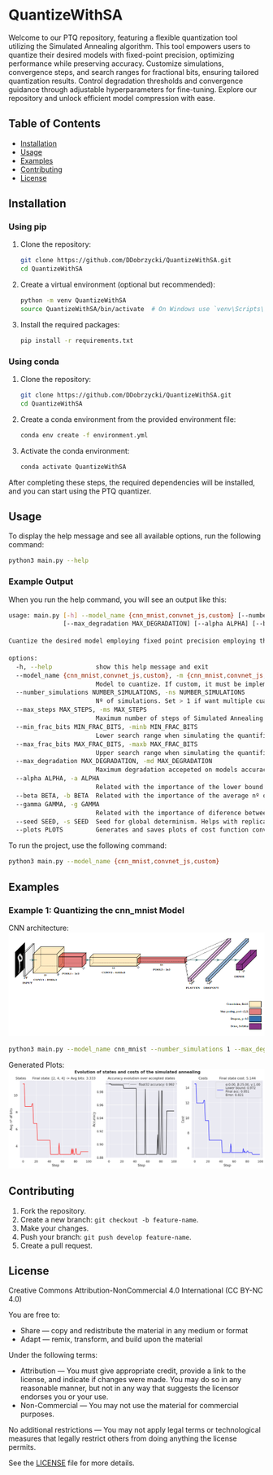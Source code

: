 
# QuantizeWithSA

Welcome to our PTQ repository, featuring a flexible quantization tool utilizing the Simulated Annealing algorithm. This tool empowers users to quantize their desired models with fixed-point precision, optimizing performance while preserving accuracy. Customize simulations, convergence steps, and search ranges for fractional bits, ensuring tailored quantization results. Control degradation thresholds and convergence guidance through adjustable hyperparameters for fine-tuning. Explore our repository and unlock efficient model compression with ease.

## Table of Contents

- [Installation](#installation)
- [Usage](#usage)
- [Examples](#examples)
- [Contributing](#contributing)
- [License](#license)

## Installation

### Using pip

1. Clone the repository:
    ```sh
    git clone https://github.com/DDobrzycki/QuantizeWithSA.git
    cd QuantizeWithSA
    ```

2. Create a virtual environment (optional but recommended):
    ```sh
    python -m venv QuantizeWithSA
    source QuantizeWithSA/bin/activate  # On Windows use `venv\Scripts\activate`
    ```

3. Install the required packages:
    ```sh
    pip install -r requirements.txt
    ```

### Using conda

1. Clone the repository:
    ```sh
    git clone https://github.com/DDobrzycki/QuantizeWithSA.git
    cd QuantizeWithSA
    ```

2. Create a conda environment from the provided environment file:
    ```sh
    conda env create -f environment.yml
    ```

3. Activate the conda environment:
    ```sh
    conda activate QuantizeWithSA
    ```

After completing these steps, the required dependencies will be installed, and you can start using the PTQ quantizer.

## Usage

To display the help message and see all available options, run the following command:
```bash
python3 main.py --help
```
### Example Output

When you run the help command, you will see an output like this:
```bash
usage: main.py [-h] --model_name {cnn_mnist,convnet_js,custom} [--number_simulations NUMBER_SIMULATIONS] [--max_steps MAX_STEPS] [--min_frac_bits MIN_FRAC_BITS] [--max_frac_bits MAX_FRAC_BITS]
               [--max_degradation MAX_DEGRADATION] [--alpha ALPHA] [--beta BETA] [--gamma GAMMA] [--seed SEED] [--plots PLOTS]

Cuantize the desired model employing fixed point precision employing the simulated annealing algorithm

options:
  -h, --help            show this help message and exit
  --model_name {cnn_mnist,convnet_js,custom}, -m {cnn_mnist,convnet_js,custom}
                        Model to cuantize. If custom, it must be implemented first.
  --number_simulations NUMBER_SIMULATIONS, -ns NUMBER_SIMULATIONS
                        Nº of simulations. Set > 1 if want multiple cuantization results.
  --max_steps MAX_STEPS, -ms MAX_STEPS
                        Maximum number of steps of Simulated Annealing convergence algorithm.
  --min_frac_bits MIN_FRAC_BITS, -minb MIN_FRAC_BITS
                        Lower search range when simulating the quantification of the fractional part of the parameters.
  --max_frac_bits MAX_FRAC_BITS, -maxb MAX_FRAC_BITS
                        Upper search range when simulating the quantification of the fractional part of the parameters.
  --max_degradation MAX_DEGRADATION, -md MAX_DEGRADATION
                        Maximum degradation accepeted on models accuracy.
  --alpha ALPHA, -a ALPHA
                        Related with the importance of the lower bound.
  --beta BETA, -b BETA  Related with the importance of the average nº of bits employed for the cuantization.
  --gamma GAMMA, -g GAMMA
                        Related with the importance of diference between the cuantized model accuracy.
  --seed SEED, -s SEED  Seed for global determinism. Helps with replicating experiments but may slow down execution. Default is None.
  --plots PLOTS         Generates and saves plots of cost function convergence, as well as the evolution of the accuracy and importance of hyperparameters along the steps.
```

To run the project, use the following command:
```bash
python3 main.py --model_name {cnn_mnist,convnet_js,custom} 
```

## Examples

### Example 1: Quantizing the cnn_mnist Model
CNN architecture:
![alt text](./assets/cnn_mnist_network.png)

```bash
python3 main.py --model_name cnn_mnist --number_simulations 1 --max_degradation 2 --max_steps 100 --seed 42 --plots True
```

Generated Plots:
![alt text](./assets/example_cnn_mnist.png)

## Contributing

1. Fork the repository.
2. Create a new branch: `git checkout -b feature-name`.
3. Make your changes.
4. Push your branch: `git push develop feature-name`.
5. Create a pull request.

## License

Creative Commons Attribution-NonCommercial 4.0 International (CC BY-NC 4.0)

You are free to:
- Share — copy and redistribute the material in any medium or format
- Adapt — remix, transform, and build upon the material

Under the following terms:
- Attribution — You must give appropriate credit, provide a link to the license, and indicate if changes were made. You may do so in any reasonable manner, but not in any way that suggests the licensor endorses you or your use.
- Non-Commercial — You may not use the material for commercial purposes.

No additional restrictions — You may not apply legal terms or technological measures that legally restrict others from doing anything the license permits.

See the [LICENSE](./LICENSE.txt) file for more details.

